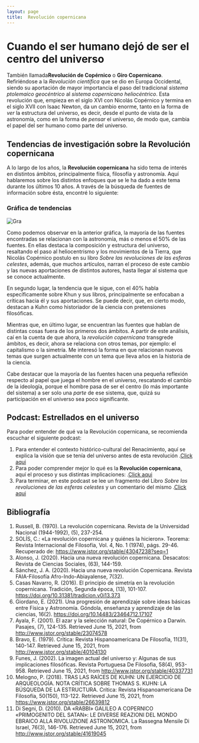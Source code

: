 ```yaml
---
layout: page
title:  Revolución copernicana 
---
```


# Cuando el ser humano dejó de ser el centro del universo

También llamada**Revolución de Copérnico** o **Giro Copernicano**. Refiriéndose a la *Revolución científica* que se dio en Europa Occidental, siendo su aportación de mayor importancia el paso del tradicional *sistema ptolemaico geocéntrico* al *sistema copernicano heliocéntrico*. Esta revolución que, empieza en el siglo XVI con Nicolás Copérnico y termina en el siglo XVII con Isaac Newton, da un cambio enorme, tanto en la forma de *ver* la estructura del universo, es decir, desde el punto de vista de la astronomía, como en la forma de *pensar* el universo, de modo que, cambia el papel del ser humano como parte del universo.

## Tendencias de investigación sobre la Revolución copernicana

A lo largo de los años, la **Revolución copernicana** ha sido tema de interés en distintos ámbitos, principalmente física, filosofía y astronomía. Aquí hablaremos sobre los distintos enfoques que se le ha dado a este tema durante los últimos 10 años. 
A través de la búsqueda de fuentes de información sobre ésta, encontré lo siguiente:

### Gráfica de tendencias

![Gra](https://user-images.githubusercontent.com/85921149/124342996-e8f25780-db8d-11eb-9061-a280701303c6.png)

Como podemos observar en la anterior gráfica, la mayoría de las fuentes encontradas se relacionan con la astronomía, más o menos el 50% de las fuentes. En ellas destaca la composición y estructura del universo, resaltando el paso al heliocentrismo y los movimientos de la Tierra, que Nicolás Copérnico postulo en su libro *Sobre las revoluciones de las esferas celestes*, además, que muchos artículos, narran el proceso de este cambio y las nuevas aportaciones de distintos autores, hasta llegar al sistema que se conoce actualmente.

En segundo lugar, la tendencia que le sigue, con el 40% habla específicamente sobre Khun y sus libros, principalmente se enfocaban a críticas hacia él y sus aportaciones. Se puede decir, que, en cierto modo, destacan a Kuhn como historiador de la ciencia con pretensiones filosóficas. 

Mientras que, en último lugar, se encuentran las fuentes que hablan de distintas cosas fuera de los primeros dos ámbitos. A partir de este análisis, caí en la cuenta de que ahora, la *revolución copernicana* transgrede ámbitos, es decir, ahora se relaciona con otros temas, por ejemplo: el capitalismo o la simetría. Me interesó la forma en que relacionan nuevos temas que surgen actualmente con un tema que lleva años en la historia de la ciencia. 

Cabe destacar que la mayoría de las fuentes hacen una pequeña reflexión respecto al papel que juega el hombre en el universo, rescatando el cambio de la ideología, porque el hombre pasa de ser el centro (lo más importante del sistema) a ser solo una *parte* de ese sistema, que, quizá su participación en el universo sea poco significante.

## Podcast: Estrellados en el universo

Para poder entender de qué va la Revolución copernicana, se recomienda escuchar el siguiente podcast: 

1.	Para entender el contexto histórico-cultural del Renacimiento, aquí se explica la visión que se tenía del universo antes de esta revolución .[Click aqui](https://youtu.be/AlaRg8cYe7I)
2.	Para poder comprender mejor lo qué es la **Revolución copernicana**, aquí el proceso y sus distintas implicaciones: .[Click aqui](https://youtu.be/5NghnM_marw)
3.	Para terminar, en este podcast se lee un fragmento del Libro *Sobre las revoluciones de las esferas celestes* y un comentario del mismo .[Click aqui](https://youtu.be/meKsG3h1-1g)

## Bibliografía

1. Russell, B. (1970). La revolución copernicana. Revista de la Universidad Nacional (1944-1992), (5), 237-254.
2. SOLÍS, C.: «La revolución copernicana y quiénes la hicieron». Teorema: Revista Internacional de Filosofía, Vol. 4, No. 1 (1974), págs. 29-46. Recuperado de: https://www.jstor.org/stable/43047238?seq=1
3. Alonso, J. (2020). Hacia una nueva revolución copernicana. Desacatos: Revista de Ciencias Sociales, (63), 144-159.
4. Sánchez, J. A. (2020). Hacia una nueva revolución Copernicana. Revista FAIA-Filosofía Afro-Indo-Abiayalense, 7(32).
5. Casas Navarro, R. (2016). El principio de simetría en la revolución copernicana. Tradición, Segunda época, (13), 101-107. https://doi.org/10.31381/tradicion.v0i13.373
6. Giordano, E. (2021). Una progresión de aprendizaje sobre ideas básicas entre Física y Astronomía. Góndola, enseñanza y aprendizaje de las ciencias, 16(2). https://doi.org/10.14483/23464712.17107
7. Ayala, F. (2001). El azar y la selección natural: De Copérnico a Darwin. Pasajes, (7), 124-135. Retrieved June 15, 2021, from http://www.jstor.org/stable/23074578
8. Bravo, E. (1979). Crítica: Revista Hispanoamericana De Filosofía, 11(31), 140-147. Retrieved June 15, 2021, from http://www.jstor.org/stable/40104130
9. Funes, J. (2002). La imagen actual del universo y: Algunas de sus implicaciones filosóficas. Revista Portuguesa De Filosofia, 58(4), 953-958. Retrieved June 15, 2021, from http://www.jstor.org/stable/40337731
10. Melogno, P. (2018). TRAS LAS RAÍCES DE KUHN: UN EJERCICIO DE ARQUEOLOGÍA. NOTA CRÍTICA SOBRE THOMAS S. KUHN: LA BÚSQUEDA DE LA ESTRUCTURA. Crítica: Revista Hispanoamericana De Filosofía, 50(150), 113-122. Retrieved June 15, 2021, from https://www.jstor.org/stable/26639812
11. Di Segni, D. (2010). DA «RABBI» GALILEO A COPERNICO «PRIMOGENITO DEL SATAN»: LE DIVERSE REAZIONI DEL MONDO EBRAICO ALLA RIVOLUZIONE ASTRONOMICA. La Rassegna Mensile Di Israel, 76(3), 146-176. Retrieved June 15, 2021, from http://www.jstor.org/stable/41619045
